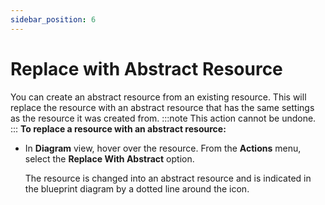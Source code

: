 ```yaml
---
sidebar_position: 6
---
```


# Replace with Abstract Resource

You can create an abstract resource from an existing resource. This will replace the resource with an abstract resource that has the same settings as the resource it was created from.
:::note
This action cannot be undone.
:::
**To replace a resource with an abstract resource:**

- In **Diagram** view, hover over the resource. From the **Actions** menu, select the **Replace With Abstract** option.
    
    The resource is changed into an abstract resource and is indicated in the blueprint diagram by a dotted line around the icon.